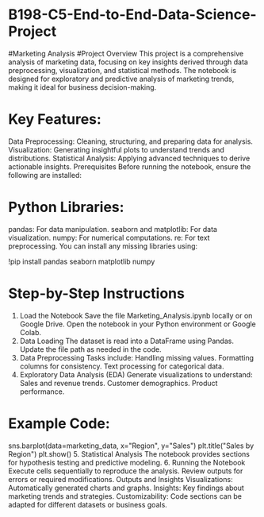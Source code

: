 # B198-C5-End-to-End-Data-Science-Project
#Marketing Analysis
#Project Overview
This project is a comprehensive analysis of marketing data, focusing on key insights derived through data preprocessing, visualization, and statistical methods. The notebook is designed for exploratory and predictive analysis of marketing trends, making it ideal for business decision-making.

# Key Features:
Data Preprocessing: Cleaning, structuring, and preparing data for analysis.
Visualization: Generating insightful plots to understand trends and distributions.
Statistical Analysis: Applying advanced techniques to derive actionable insights.
Prerequisites
Before running the notebook, ensure the following are installed:

# Python Libraries:
pandas: For data manipulation.
seaborn and matplotlib: For data visualization.
numpy: For numerical computations.
re: For text preprocessing.
You can install any missing libraries using:

!pip install pandas seaborn matplotlib numpy
# Step-by-Step Instructions
1. Load the Notebook
Save the file Marketing_Analysis.ipynb locally or on Google Drive.
Open the notebook in your Python environment or Google Colab.
2. Data Loading
The dataset is read into a DataFrame using Pandas. Update the file path as needed in the code.
3. Data Preprocessing
Tasks include:
Handling missing values.
Formatting columns for consistency.
Text processing for categorical data.
4. Exploratory Data Analysis (EDA)
Generate visualizations to understand:
Sales and revenue trends.
Customer demographics.
Product performance.

# Example Code:

sns.barplot(data=marketing_data, x="Region", y="Sales")
plt.title("Sales by Region")
plt.show()
5. Statistical Analysis
The notebook provides sections for hypothesis testing and predictive modeling.
6. Running the Notebook
Execute cells sequentially to reproduce the analysis.
Review outputs for errors or required modifications.
Outputs and Insights
Visualizations: Automatically generated charts and graphs.
Insights: Key findings about marketing trends and strategies.
Customizability: Code sections can be adapted for different datasets or business goals.
